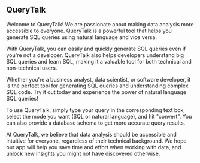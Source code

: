 ## QueryTalk

Welcome to QueryTalk! We are passionate about making data analysis more accessible to everyone. QueryTalk is a powerful tool that helps you generate SQL queries using natural language and vice versa.

With QueryTalk, you can easily and quickly generate SQL queries even if you're not a developer. QueryTalk also helps developers understand big SQL queries and learn SQL, making it a valuable tool for both technical and non-technical users.

Whether you're a business analyst, data scientist, or software developer, it is the perfect tool for generating SQL queries and understanding complex SQL code. Try it out today and experience the power of natural language SQL queries!

To use QueryTalk, simply type your query in the corresponding text box, select the mode you want (SQL or natural language), and hit "convert". You can also provide a database schema to get more accurate query results.

At QueryTalk, we believe that data analysis should be accessible and intuitive for everyone, regardless of their technical background. We hope our app will help you save time and effort when working with data, and unlock new insights you might not have discovered otherwise.
